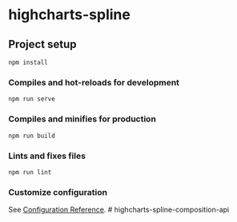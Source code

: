 # highcharts-spline

## Project setup
```
npm install
```

### Compiles and hot-reloads for development
```
npm run serve
```

### Compiles and minifies for production
```
npm run build
```

### Lints and fixes files
```
npm run lint
```

### Customize configuration
See [Configuration Reference](https://cli.vuejs.org/config/).
#   h i g h c h a r t s - s p l i n e - c o m p o s i t i o n - a p i  
 